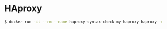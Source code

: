 # HAproxy

```sh
$ docker run -it --rm --name haproxy-syntax-check my-haproxy haproxy -c -f /usr/local/etc/haproxy/haproxy.cfg
```